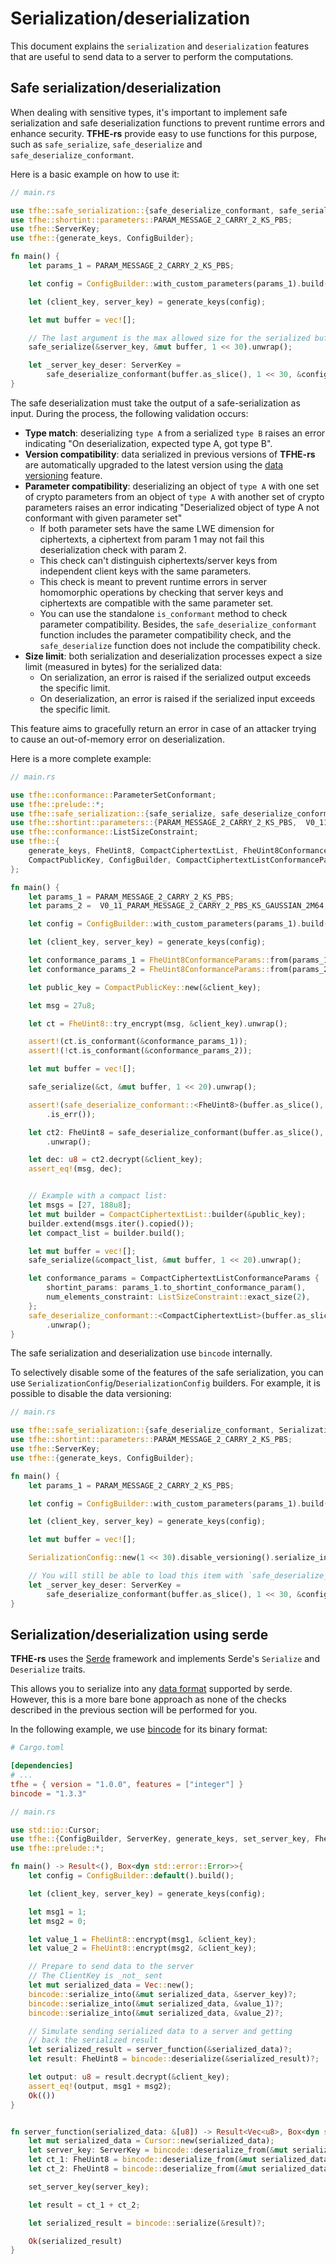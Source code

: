 # Serialization/deserialization

This document explains the `serialization` and `deserialization` features that are useful to send data to a server to perform the computations.

## Safe serialization/deserialization

When dealing with sensitive types, it's important to implement safe serialization and safe deserialization functions to prevent runtime errors and enhance security. **TFHE-rs** provide easy to use functions for this purpose, such as `safe_serialize`, `safe_deserialize` and `safe_deserialize_conformant`.

Here is a basic example on how to use it:
```rust
// main.rs

use tfhe::safe_serialization::{safe_deserialize_conformant, safe_serialize};
use tfhe::shortint::parameters::PARAM_MESSAGE_2_CARRY_2_KS_PBS;
use tfhe::ServerKey;
use tfhe::{generate_keys, ConfigBuilder};

fn main() {
    let params_1 = PARAM_MESSAGE_2_CARRY_2_KS_PBS;

    let config = ConfigBuilder::with_custom_parameters(params_1).build();

    let (client_key, server_key) = generate_keys(config);

    let mut buffer = vec![];

    // The last argument is the max allowed size for the serialized buffer
    safe_serialize(&server_key, &mut buffer, 1 << 30).unwrap();

    let _server_key_deser: ServerKey =
        safe_deserialize_conformant(buffer.as_slice(), 1 << 30, &config.into()).unwrap();
}
```

The safe deserialization must take the output of a safe-serialization as input. During the process, the following validation occurs:

* **Type match**: deserializing `type A` from a serialized `type B` raises an error indicating "On deserialization, expected type A, got type B".
* **Version compatibility**: data serialized in previous versions of **TFHE-rs** are automatically upgraded to the latest version using the [data versioning](../guides/data\_versioning.md) feature.
* **Parameter compatibility**: deserializing an object of `type A` with one set of crypto parameters from an object of `type A` with another set of crypto parameters raises an error indicating "Deserialized object of type A not conformant with given parameter set"
  * If both parameter sets have the same LWE dimension for ciphertexts, a ciphertext from param 1 may not fail this deserialization check with param 2.
  * This check can't distinguish ciphertexts/server keys from independent client keys with the same parameters.
  * This check is meant to prevent runtime errors in server homomorphic operations by checking that server keys and ciphertexts are compatible with the same parameter set.
  * You can use the standalone `is_conformant` method to check parameter compatibility. Besides, the `safe_deserialize_conformant` function includes the parameter compatibility check, and the `safe_deserialize` function does not include the compatibility check.
* **Size limit**: both serialization and deserialization processes expect a size limit (measured in bytes) for the serialized data:
  * On serialization, an error is raised if the serialized output exceeds the specific limit.
  * On deserialization, an error is raised if the serialized input exceeds the specific limit.

This feature aims to gracefully return an error in case of an attacker trying to cause an out-of-memory error on deserialization.

Here is a more complete example:

```rust
// main.rs

use tfhe::conformance::ParameterSetConformant;
use tfhe::prelude::*;
use tfhe::safe_serialization::{safe_serialize, safe_deserialize_conformant};
use tfhe::shortint::parameters::{PARAM_MESSAGE_2_CARRY_2_KS_PBS,  V0_11_PARAM_MESSAGE_2_CARRY_2_PBS_KS_GAUSSIAN_2M64};
use tfhe::conformance::ListSizeConstraint;
use tfhe::{
    generate_keys, FheUint8, CompactCiphertextList, FheUint8ConformanceParams,
    CompactPublicKey, ConfigBuilder, CompactCiphertextListConformanceParams
};

fn main() {
    let params_1 = PARAM_MESSAGE_2_CARRY_2_KS_PBS;
    let params_2 =  V0_11_PARAM_MESSAGE_2_CARRY_2_PBS_KS_GAUSSIAN_2M64;

    let config = ConfigBuilder::with_custom_parameters(params_1).build();

    let (client_key, server_key) = generate_keys(config);

    let conformance_params_1 = FheUint8ConformanceParams::from(params_1);
    let conformance_params_2 = FheUint8ConformanceParams::from(params_2);

    let public_key = CompactPublicKey::new(&client_key);

    let msg = 27u8;

    let ct = FheUint8::try_encrypt(msg, &client_key).unwrap();

    assert!(ct.is_conformant(&conformance_params_1));
    assert!(!ct.is_conformant(&conformance_params_2));

    let mut buffer = vec![];

    safe_serialize(&ct, &mut buffer, 1 << 20).unwrap();

    assert!(safe_deserialize_conformant::<FheUint8>(buffer.as_slice(), 1 << 20, &conformance_params_2)
        .is_err());

    let ct2: FheUint8 = safe_deserialize_conformant(buffer.as_slice(), 1 << 20, &conformance_params_1)
        .unwrap();

    let dec: u8 = ct2.decrypt(&client_key);
    assert_eq!(msg, dec);


    // Example with a compact list:
    let msgs = [27, 188u8];
    let mut builder = CompactCiphertextList::builder(&public_key);
    builder.extend(msgs.iter().copied());
    let compact_list = builder.build();

    let mut buffer = vec![];
    safe_serialize(&compact_list, &mut buffer, 1 << 20).unwrap();

    let conformance_params = CompactCiphertextListConformanceParams {
        shortint_params: params_1.to_shortint_conformance_param(),
        num_elements_constraint: ListSizeConstraint::exact_size(2),
    };
    safe_deserialize_conformant::<CompactCiphertextList>(buffer.as_slice(), 1 << 20, &conformance_params)
        .unwrap();
}
```

The safe serialization and deserialization use `bincode` internally.

To selectively disable some of the features of the safe serialization, you can use `SerializationConfig`/`DeserializationConfig` builders.
For example, it is possible to disable the data versioning:

```rust
// main.rs

use tfhe::safe_serialization::{safe_deserialize_conformant, SerializationConfig};
use tfhe::shortint::parameters::PARAM_MESSAGE_2_CARRY_2_KS_PBS;
use tfhe::ServerKey;
use tfhe::{generate_keys, ConfigBuilder};

fn main() {
    let params_1 = PARAM_MESSAGE_2_CARRY_2_KS_PBS;

    let config = ConfigBuilder::with_custom_parameters(params_1).build();

    let (client_key, server_key) = generate_keys(config);

    let mut buffer = vec![];

    SerializationConfig::new(1 << 30).disable_versioning().serialize_into(&server_key, &mut buffer).unwrap();

    // You will still be able to load this item with `safe_deserialize_conformant`, but only using the current version of TFHE-rs
    let _server_key_deser: ServerKey =
        safe_deserialize_conformant(buffer.as_slice(), 1 << 30, &config.into()).unwrap();
}
```

## Serialization/deserialization using serde

**TFHE-rs** uses the [Serde](https://crates.io/crates/serde) framework and implements Serde's `Serialize` and `Deserialize` traits.

This allows you to serialize into any [data format](https://serde.rs/#data-formats) supported by serde.
However, this is a more bare bone approach as none of the checks described in the previous section will be performed for you.

In the following example, we use [bincode](https://crates.io/crates/bincode) for its binary format:

```toml
# Cargo.toml

[dependencies]
# ...
tfhe = { version = "1.0.0", features = ["integer"] }
bincode = "1.3.3"
```

```rust
// main.rs

use std::io::Cursor;
use tfhe::{ConfigBuilder, ServerKey, generate_keys, set_server_key, FheUint8};
use tfhe::prelude::*;

fn main() -> Result<(), Box<dyn std::error::Error>>{
    let config = ConfigBuilder::default().build();

    let (client_key, server_key) = generate_keys(config);

    let msg1 = 1;
    let msg2 = 0;

    let value_1 = FheUint8::encrypt(msg1, &client_key);
    let value_2 = FheUint8::encrypt(msg2, &client_key);

    // Prepare to send data to the server
    // The ClientKey is _not_ sent
    let mut serialized_data = Vec::new();
    bincode::serialize_into(&mut serialized_data, &server_key)?;
    bincode::serialize_into(&mut serialized_data, &value_1)?;
    bincode::serialize_into(&mut serialized_data, &value_2)?;

    // Simulate sending serialized data to a server and getting
    // back the serialized result
    let serialized_result = server_function(&serialized_data)?;
    let result: FheUint8 = bincode::deserialize(&serialized_result)?;

    let output: u8 = result.decrypt(&client_key);
    assert_eq!(output, msg1 + msg2);
    Ok(())
}


fn server_function(serialized_data: &[u8]) -> Result<Vec<u8>, Box<dyn std::error::Error>> {
    let mut serialized_data = Cursor::new(serialized_data);
    let server_key: ServerKey = bincode::deserialize_from(&mut serialized_data)?;
    let ct_1: FheUint8 = bincode::deserialize_from(&mut serialized_data)?;
    let ct_2: FheUint8 = bincode::deserialize_from(&mut serialized_data)?;

    set_server_key(server_key);

    let result = ct_1 + ct_2;

    let serialized_result = bincode::serialize(&result)?;

    Ok(serialized_result)
}
```
